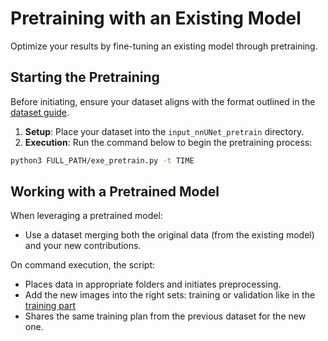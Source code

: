 # Pretraining with an Existing Model

Optimize your results by fine-tuning an existing model through pretraining.

## Starting the Pretraining 

Before initiating, ensure your dataset aligns with the format outlined in the [dataset guide](dataset_format.md).

1. **Setup**: Place your dataset into the `input_nnUNet_pretrain` directory.
2. **Execution**: Run the command below to begin the pretraining process:

```bash
python3 FULL_PATH/exe_pretrain.py -t TIME 
```

## Working with a Pretrained Model
When leveraging a pretrained model:

- Use a dataset merging both the original data (from the existing model) and your new contributions.

On command execution, the script:

- Places data in appropriate folders and initiates preprocessing.
- Add the new images into the right sets: training or validation like in the [training part](training.md#FOLD)
- Shares the same training plan from the previous dataset for the new one.
  
